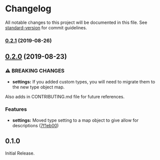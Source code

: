 # Changelog

All notable changes to this project will be documented in this file. See [standard-version](https://github.com/conventional-changelog/standard-version) for commit guidelines.

### [0.2.1](https://gitlab.com/jhechtf/git-angular/compare/v0.2.0...v0.2.1) (2019-08-26)

## [0.2.0](https://gitlab.com/jhechtf/git-angular/compare/v0.1.0...v0.2.0) (2019-08-23)


### ⚠ BREAKING CHANGES

* **settings:** If you added custom types, you will need to migrate them to the new type object map.

Also adds in CONTRIBUTING.md file for future references.

### Features

* **settings:** Moved type setting to a map object to give allow for descriptions ([7f1eb00](https://gitlab.com/jhechtf/git-angular/commit/7f1eb00))

## 0.1.0

Initial Release.